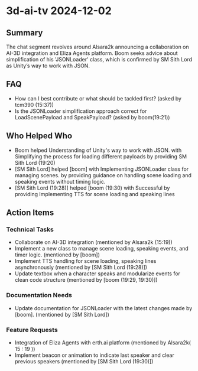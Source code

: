 # 3d-ai-tv 2024-12-02

## Summary

The chat segment revolves around Alsara2k announcing a collaboration on AI-3D integration and Eliza Agents platform. Boom seeks advice about simplification of his 'JSONLoader' class, which is confirmed by SM Sith Lord as Unity’s way to work with JSON.

## FAQ

- How can I best contribute or what should be tackled first? (asked by tcm390 (15:37))
- Is the JSONLoader simplification approach correct for LoadScenePayload and SpeakPayload? (asked by boom(19:21))

## Who Helped Who

- Boom helped Understanding of Unity's way to work with JSON. with Simplifying the process for loading different payloads by providing SM Sith Lord (19:20)
- [SM Sith Lord] helped [boom] with Implementing JSONLoader class for managing scenes. by providing guidance on handling scene loading and speaking events without timing logic.
- [SM Sith Lord (19:28)] helped [boom (19:30) with Successful by providing Implementing TTS for scene loading and speaking lines

## Action Items

### Technical Tasks

- Collaborate on AI-3D integration (mentioned by Alsara2k (15:19))
- Implement a new class to manage scene loading, speaking events, and timer logic. (mentioned by [boom])
- Implement TTS handling for scene loading, speaking lines asynchronously (mentioned by [SM Sith Lord (19:28)])
- Update textbox when a character speaks and modularize events for clean code structure (mentioned by [boom (19:29, 19:30)])

### Documentation Needs

- Update documentation for JSONLoader with the latest changes made by [boom]. (mentioned by [SM Sith Lord])

### Feature Requests

- Integration of Eliza Agents with erth.ai platform (mentioned by Alsara2k( 15 : 19 ))
- Implement beacon or animation to indicate last speaker and clear previous speakers (mentioned by [SM Sith Lord (19:30)])
